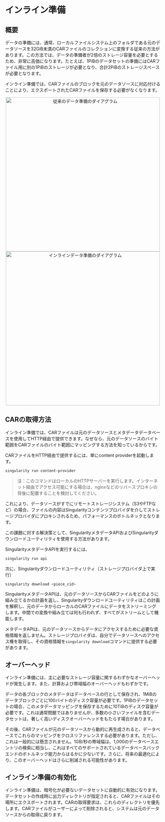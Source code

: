 # インライン準備

## 概要

データの準備には、通常、ローカルファイルシステム上のフォルダである元のデータソースを32GiB未満のCARファイルのコレクションに変換する従来の方法があります。この方法では、データの準備者が2倍のストレージ容量を必要とするため、非常に高価になります。たとえば、1PiBのデータセットの準備にはCARファイル用に別の1PiBのストレージが必要となり、合計2PiBのストレージスペースが必要となります。

インライン準備では、CARファイルのブロックを元のデータソースに対応付けることにより、エクスポートされたCARファイルを保存する必要がなくなります。

<div align="center">

<img src="https://github.com/data-preservation-programs/singularity/assets/12418265/4292faf1-9f01-4b7c-b79f-67b0bc1e2acc" alt="従来のデータ準備のダイアグラム" width="500">

 

<img src="https://github.com/data-preservation-programs/singularity/assets/12418265/f5cfc209-5e38-4bb9-8cd9-f1aeffaf284d" alt="インラインデータ準備のダイアグラム" width="500">

</div>

## CARの取得方法

インライン準備では、CARファイルは元のデータソースとメタデータデータベースを使用してHTTP経由で提供できます。なぜなら、元のデータソースのバイト範囲をCARファイルのバイト範囲にマッピングする方法を知っているからです。

CARファイルをHTTP経由で提供するには、単にcontent providerを起動します。

```sh
singularity run content-provider
```

> 注：このコマンドはローカルのHTTPサーバーを実行します。インターネット経由でアクセス可能にする場合は、nginxなどのリバースプロキシの背後に配置することを検討してください。

これにより、データソースがすでにリモートストレージシステム（S3やFTPなど）の場合、ファイルの内容はSingularityコンテンツプロバイダを介してストレージプロバイダにプロキシされるため、パフォーマンスのボトルネックとなります。

この課題に対する解決策として、SingularityメタデータAPIおよびSingularityダウンロードユーティリティを使用する方法があります。

SingularityメタデータAPIを実行するには、

```sh
singularity run api
```

次に、Singularityダウンロードユーティリティ（ストレージプロバイダ上で実行）

```sh
singularity download <piece_cid>
```

SingularityメタデータAPIは、元のデータソースからCARファイルをどのように組み立てるかの計画を返し、Singularityダウンロードユーティリティはこの計画を解釈し、元のデータからローカルのCARファイルにデータをストリーミングします。中間での変換や組み立ては何も行われず、すべてがストリームとして機能します。

メタデータAPIは、元のデータソースからデータにアクセスするために必要な資格情報を返しません。ストレージプロバイダは、自分でデータソースへのアクセス権を取得し、その資格情報を`singularity download`コマンドに提供する必要があります。

## オーバーヘッド

インライン準備には、主に必要なストレージ容量に関するわずかなオーバーヘッドが発生します。また、計算および帯域幅のオーバーヘッドもわずかです。

データの各ブロックのメタデータはデータベースの行として保存され、1MiBのデータブロックごとに100バイトのディスク容量が必要です。1PiBのデータセットの場合、このメタデータマッピングを保存するために10TiBのディスク容量が必要です。これは通常問題ではありませんが、多数の小さいファイルを含むデータセットは、著しく高いディスクオーバーヘッドをもたらす場合があります。

その後、CARファイルが元のデータソースから動的に再生成されると、データベースでこれらのマッピングをクロスリファレンスする必要があります。ただし、これは一般的には懸念されません。1GB/秒の帯域幅は、1,000のデータベースエントリの検索に相当し、これはすべてのサポートされているデータベースバックエンドのボトルネック能力からはるかに少ないです。さらに、将来の最適化により、このオーバーヘッドはさらに削減される可能性があります。

## インライン準備の有効化

インライン準備は、暗号化が必要ないデータセットに自動的に有効になります。データセットの作成時に出力ディレクトリが指定されると、CARファイルはその場所にエクスポートされます。CARの取得要求は、これらのディレクトリを優先します。CARファイルがユーザーによって削除されると、システムは元のデータソースからの取得に戻ります。